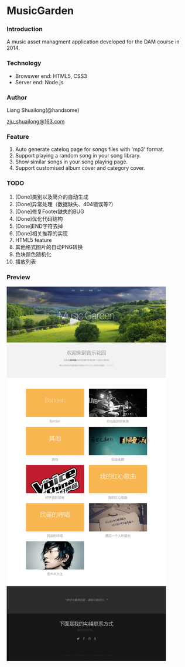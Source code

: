 # MusicGarden

### Introduction
A music asset managment application developed for the DAM course in 2014.

### Technology
- Browswer end: HTML5, CSS3
- Server end: Node.js

### Author
Liang Shuailong(@handsome)

zju_shuailong@163.com

### Feature
1. Auto generate catelog page for songs files with 'mp3' format.
2. Support playing a random song in your song library.
3. Show similar songs in your song playing page.
4. Support customised album cover and category cover.

### TODO
1. [Done]类别以及简介的自动生成
2. [Done]异常处理（数据缺失、404错误等?）
3. [Done]修复Footer缺失的BUG
4. [Done]优化代码结构
5. [Done]END字符去掉
5. [Done]相关推荐的实现
6. HTML5 feature
7. 其他格式图片的自动PNG转换
8. 色块颜色随机化
9. 播放列表

### Preview
![Music Garden](./images/Preview.PNG "Music Garden")

